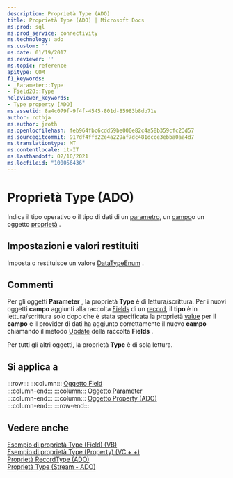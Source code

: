 ```yaml
---
description: Proprietà Type (ADO)
title: Proprietà Type (ADO) | Microsoft Docs
ms.prod: sql
ms.prod_service: connectivity
ms.technology: ado
ms.custom: ''
ms.date: 01/19/2017
ms.reviewer: ''
ms.topic: reference
apitype: COM
f1_keywords:
- _Parameter::Type
- Field20::Type
helpviewer_keywords:
- Type property [ADO]
ms.assetid: 8a4c079f-9f4f-4545-801d-85983b8db71e
author: rothja
ms.author: jroth
ms.openlocfilehash: feb964fbc6cdd59be000e82c4a58b359cfc23d57
ms.sourcegitcommit: 917df4ffd22e4a229af7dc481dcce3ebba0aa4d7
ms.translationtype: MT
ms.contentlocale: it-IT
ms.lasthandoff: 02/10/2021
ms.locfileid: "100056436"
---
```

# <a name="type-property-ado"></a>Proprietà Type (ADO)
Indica il tipo operativo o il tipo di dati di un [parametro](./parameter-object.md), un [campo](./field-object.md)o un oggetto [proprietà](./property-object-ado.md) .  
  
## <a name="settings-and-return-values"></a>Impostazioni e valori restituiti  
 Imposta o restituisce un valore [DataTypeEnum](./datatypeenum.md) .  
  
## <a name="remarks"></a>Commenti  
 Per gli oggetti **Parameter** , la proprietà **Type** è di lettura/scrittura. Per i nuovi oggetti **campo** aggiunti alla raccolta [Fields](./fields-collection-ado.md) di un [record](./record-object-ado.md), il **tipo** è in lettura/scrittura solo dopo che è stata specificata la proprietà [value](./value-property-ado.md) per il **campo** e il provider di dati ha aggiunto correttamente il nuovo **campo** chiamando il metodo [Update](./update-method.md) della raccolta **Fields** .  
  
 Per tutti gli altri oggetti, la proprietà **Type** è di sola lettura.  
  
## <a name="applies-to"></a>Si applica a  

:::row:::
    :::column:::
        [Oggetto Field](./field-object.md)  
    :::column-end:::
    :::column:::
        [Oggetto Parameter](./parameter-object.md)  
    :::column-end:::
    :::column:::
        [Oggetto Property (ADO)](./property-object-ado.md)  
    :::column-end:::
:::row-end:::

## <a name="see-also"></a>Vedere anche  
 [Esempio di proprietà Type (Field) (VB)](./type-property-example-field-vb.md)   
 [Esempio di proprietà Type (Property) (VC + +)](./type-property-example-property-vc.md)   
 [Proprietà RecordType (ADO)](./recordtype-property-ado.md)   
 [Proprietà Type (Stream - ADO)](./type-property-ado-stream.md)